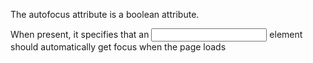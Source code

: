 The autofocus attribute is a boolean attribute.

When present, it specifies that an <input> element should automatically get focus when the page loads
